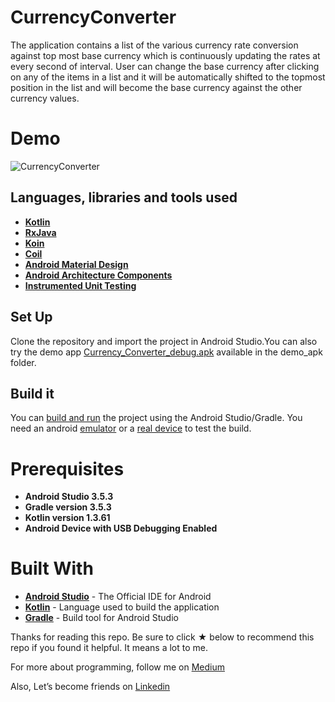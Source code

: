 # CurrencyConverter

The application contains a list of the various currency rate conversion against top most base currency which is continuously updating the rates at every second of interval.
User can change the base currency after clicking on any of the items in a list and it will be automatically shifted to the topmost position in the list and will become the
base currency against the other currency values.

# Demo
![CurrencyConverter](screenshots/currency_converter.gif)

## Languages, libraries and tools used

* __[Kotlin](https://developer.android.com/kotlin)__
* __[RxJava](https://github.com/ReactiveX/RxJava)__
* __[Koin](https://github.com/InsertKoinIO/koin)__
* __[Coil](https://coil-kt.github.io/coil/getting_started/)__
* __[Android Material Design](https://material.io/components/)__
* __[Android Architecture Components](https://developer.android.com/topic/libraries/architecture/index.html)__
* __[Instrumented Unit Testing](https://developer.android.com/training/testing/unit-testing/instrumented-unit-tests)__

## Set Up

Clone the repository and import the project in Android Studio.You can also try the demo app
[Currency_Converter_debug.apk](https://github.com/yash786agg/CurrencyConverter/blob/master/demo_apk/Currency_Converter_debug.apk)
available in the demo_apk folder.

## Build it

You can [build and run](https://developer.android.com/studio/run) the project using the Android
Studio/Gradle. You need an android [emulator](https://developer.android.com/studio/run/emulator)
or a [real device](https://developer.android.com/studio/run/device) to test the build.


# Prerequisites
* __Android Studio 3.5.3__
* __Gradle version 3.5.3__
* __Kotlin version 1.3.61__
* __Android Device with USB Debugging Enabled__

# Built With

* __[Android Studio](https://developer.android.com/studio/index.html)__ - The Official IDE for Android
* __[Kotlin](https://developer.android.com/kotlin)__ - Language used to build the application
* __[Gradle](https://gradle.org)__ - Build tool for Android Studio

Thanks for reading this repo. Be sure to click ★ below to recommend this repo if you found it helpful. It means a lot to me.

For more about programming, follow me on [Medium](https://medium.com/@yash786agg)

Also, Let’s become friends on [Linkedin](http://bit.ly/24t4EVI)